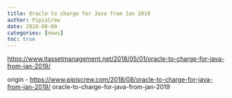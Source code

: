 ```yaml
---
title: Oracle to charge for Java from Jan 2019
author: PipisCrew
date: 2018-08-09
categories: [news]
toc: true
---
```


https://www.itassetmanagement.net/2018/05/01/oracle-to-charge-for-java-from-jan-2019/

origin - https://www.pipiscrew.com/2018/08/oracle-to-charge-for-java-from-jan-2019/ oracle-to-charge-for-java-from-jan-2019